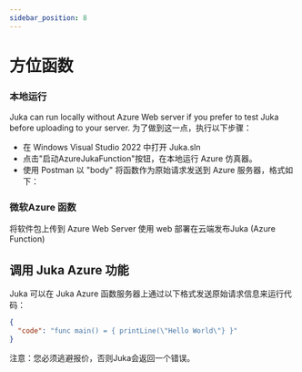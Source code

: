 ```yaml
---
sidebar_position: 8
---
```


# 方位函数

### 本地运行

Juka can run locally without Azure Web server if you prefer to test Juka before uploading to your server. 为了做到这一点，执行以下步骤：

- 在 Windows Visual Studio 2022 中打开 Juka.sln
- 点击"启动AzureJukaFunction"按钮，在本地运行 Azure 仿真器。
- 使用 Postman 以 "body" 将函数作为原始请求发送到 Azure 服务器，格式如下：

### 微软Azure 函数

将软件包上传到 Azure Web Server 使用 web 部署在云端发布Juka (Azure Function)

## 调用 Juka Azure 功能

Juka 可以在 Juka Azure 函数服务器上通过以下格式发送原始请求信息来运行代码：

```json
{
  "code": "func main() = { printLine(\"Hello World\"} }"
}
```

注意：您必须逃避报价，否则Juka会返回一个错误。
